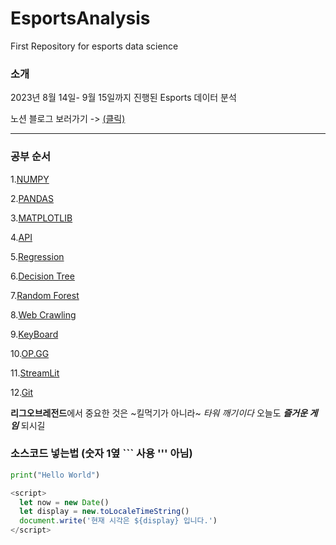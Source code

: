 # EsportsAnalysis
First Repository for esports data science


### 소개
2023년 8월 14일- 9월 15일까지 진행된 Esports 데이터 분석

노션 블로그 보러가기 ->
[(클릭)](https://www.notion.so/BUB-HYUN-5c091f56ce7b49c09212dbff1cbaced7)


---


### 공부 순서

1.[NUMPY](https://www.notion.so/NUMPY-d25df7ef387e45c3b1e060f54f79d008?pvs=21)

2.[PANDAS](https://www.notion.so/PANDAS-e5acaa16f1b34c15b5730ffbd59642d7?pvs=21)

3.[MATPLOTLIB](https://www.notion.so/MATPLOTLIB-202e2dc87b8945e4a0d1d91cf6469e20?pvs=21)

4.[API](https://www.notion.so/API-4f232665a691453f993f2b20d352d93d?pvs=21)

5.[Regression ](https://www.notion.so/Regression-8f428a93fe5f451681821d78719d1d9b?pvs=21)

6.[Decision Tree](https://www.notion.so/Decision-Tree-e400f2d7003b4abaa63092557e3f1419?pvs=21)

7.[Random Forest](https://www.notion.so/Random-Forest-7ac53fad583f4d2682a554ebad0502d0?pvs=21)

8.[Web Crawling](https://www.notion.so/Web-Crawling-6bb7d08be0734b689409409fbeee7939?pvs=21)

9.[KeyBoard](https://www.notion.so/KeyBoard-7d67675ed0114491aca652d98d9e05ef?pvs=21)

10.[OP.GG](https://www.notion.so/OP-GG-6566ee7b68eb47899ce7c271562c0182?pvs=21)

11.[StreamLit](https://www.notion.so/StreamLit-e772a029b1844ab3abf93e8ba3364160?pvs=21)

12.[Git](https://www.notion.so/Git-8ff3bbe7f4b74c95924bd1be31b35266?pvs=21)



**리그오브레전드**에서 중요한 것은 ~킬먹기가 아니라~ *타워 깨기이다*
오늘도 ***즐거운 게임*** 되시길

### 소스코드 넣는법 (숫자 1옆 ``` 사용 ''' 아님)

```python
print("Hello World")
```

```javascript
<script>
  let now = new Date()
  let display = new.toLocaleTimeString()
  document.write('현재 시각은 ${display} 입니다.')
</script>
```

